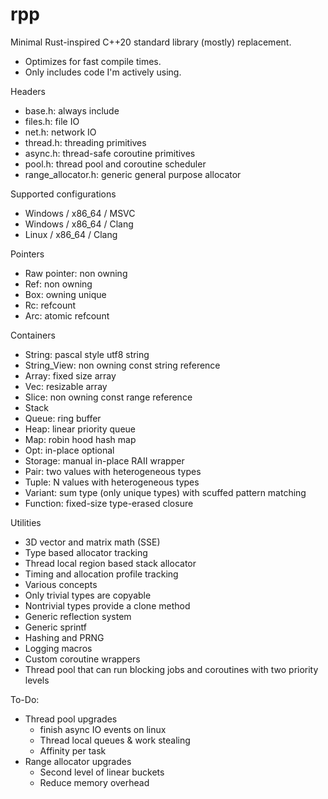 # rpp

Minimal Rust-inspired C++20 standard library (mostly) replacement.

- Optimizes for fast compile times.
- Only includes code I'm actively using.

Headers
- base.h: always include
- files.h: file IO
- net.h: network IO
- thread.h: threading primitives
- async.h: thread-safe coroutine primitives
- pool.h: thread pool and coroutine scheduler
- range_allocator.h: generic general purpose allocator

Supported configurations
- Windows / x86_64 / MSVC
- Windows / x86_64 / Clang
- Linux / x86_64 / Clang

Pointers
- Raw pointer: non owning
- Ref: non owning
- Box: owning unique
- Rc: refcount
- Arc: atomic refcount

Containers
- String: pascal style utf8 string
- String_View: non owning const string reference
- Array: fixed size array
- Vec: resizable array
- Slice: non owning const range reference
- Stack
- Queue: ring buffer
- Heap: linear priority queue
- Map: robin hood hash map
- Opt: in-place optional
- Storage: manual in-place RAII wrapper
- Pair: two values with heterogeneous types
- Tuple: N values with heterogeneous types
- Variant: sum type (only unique types) with scuffed pattern matching
- Function: fixed-size type-erased closure

Utilities
- 3D vector and matrix math (SSE)
- Type based allocator tracking
- Thread local region based stack allocator
- Timing and allocation profile tracking
- Various concepts
- Only trivial types are copyable
- Nontrivial types provide a clone method
- Generic reflection system
- Generic sprintf
- Hashing and PRNG
- Logging macros
- Custom coroutine wrappers
- Thread pool that can run blocking jobs and coroutines with two priority levels

To-Do:
- Thread pool upgrades
    - finish async IO events on linux
    - Thread local queues & work stealing
    - Affinity per task
- Range allocator upgrades
    - Second level of linear buckets
    - Reduce memory overhead
